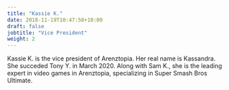 ```yaml
---
title: "Kassie K."
date: 2018-11-19T10:47:58+10:00
draft: false
jobtitle: "Vice President"
weight: 2
---
```


Kassie K. is the vice president of Arenztopia. Her real name is Kassandra. She succeded Tony Y. in March 2020. Along with Sam K., she is the leading expert in video games in Arenztopia, specializing in Super Smash Bros Ultimate.

